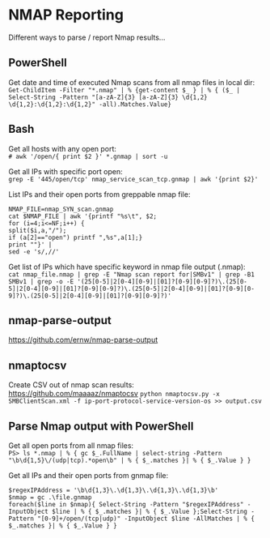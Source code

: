 # NMAP Reporting
Different ways to parse / report Nmap results...

## PowerShell
Get date and time of executed Nmap scans from all nmap files in local dir:   
`Get-ChildItem -Filter "*.nmap" | % {get-content $_ } | % { ($_ | Select-String -Pattern "[a-zA-Z]{3} [a-zA-Z]{3} \d{1,2} \d{1,2}:\d{1,2}:\d{1,2}" -all).Matches.Value}`   

## Bash
Get all hosts with any open port:   
`# awk '/open/{ print $2 }' *.gnmap | sort -u`   

Get all IPs with specific port open:   
`grep -E '445/open/tcp' nmap_service_scan_tcp.gnmap | awk '{print $2}'`   

List IPs and their open ports from greppable nmap file:   
```
NMAP_FILE=nmap_SYN_scan.gnmap
cat $NMAP_FILE | awk '{printf "%s\t", $2;
for (i=4;i<=NF;i++) {
split($i,a,"/");
if (a[2]=="open") printf ",%s",a[1];}
print ""}' |
sed -e 's/,//'
```   

Get list of IPs which have specific keyword in nmap file output (.nmap):   
`cat nmap_file.nmap | grep -E "Nmap scan report for|SMBv1" | grep -B1 SMBv1 | grep -o -E '(25[0-5]|2[0-4][0-9]|[01]?[0-9][0-9]?)\.(25[0-5]|2[0-4][0-9]|[01]?[0-9][0-9]?)\.(25[0-5]|2[0-4][0-9]|[01]?[0-9][0-9]?)\.(25[0-5]|2[0-4][0-9]|[01]?[0-9][0-9]?)'`   


## nmap-parse-output
https://github.com/ernw/nmap-parse-output   

## nmaptocsv
Create CSV out of nmap scan results: https://github.com/maaaaz/nmaptocsv
`python nmaptocsv.py -x SMBClientScan.xml -f ip-port-protocol-service-version-os >> output.csv`   

## Parse Nmap output with PowerShell
Get all open ports from all nmap files:   
`PS> ls *.nmap | % { gc $_.FullName | select-string -Pattern "\b\d{1,5}\/(udp|tcp).*open\b" | % { $_.matches }| % { $_.Value } }`   

Get all IPs and their open ports from gnmap file:   
``` 
$regexIPAddress = '\b\d{1,3}\.\d{1,3}\.\d{1,3}\.\d{1,3}\b'
$nmap = gc .\file.gnmap
foreach($line in $nmap){ Select-String -Pattern "$regexIPAddress" -InputObject $line | % { $_.matches }| % { $_.Value };Select-String -Pattern "[0-9]+/open/(tcp|udp)" -InputObject $line -AllMatches | % { $_.matches }| % { $_.Value } }
```   
